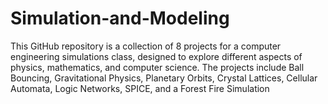 # Simulation-and-Modeling
This GitHub repository is a collection of 8 projects for a computer engineering simulations class, designed to explore different aspects of physics, mathematics, and computer science. The projects include Ball Bouncing, Gravitational Physics, Planetary Orbits, Crystal Lattices, Cellular Automata, Logic Networks, SPICE, and a Forest Fire Simulation

